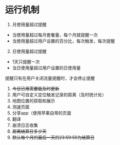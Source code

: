 # 运行机制

1. 月使用量超过提醒
  - 当使用量超过每月套餐量，每个月就提醒一次
  - 当使用量超过用户设置的百分比，每次触发，每次提醒

2. 日使用量超过提醒
  - 1天只提醒一次
  - 当日使用量超过用户设置的日使用量
  
 提醒只有在用户关闭流量提醒时，才会停止提醒


1. ~~今日已用需要能及时更新~~
2. 用户可自定义定位触发记录的距离（及时统计处）
3. 地图位置的获取和展示
4. 测速页面
5. 分享app（使用苹果自带的页面
6. 翻译
7. 崩溃日志收集
8. ~~距离结算日多少天~~
9. ~~默认每个月的最后一天的23:59:59为结算日~~
